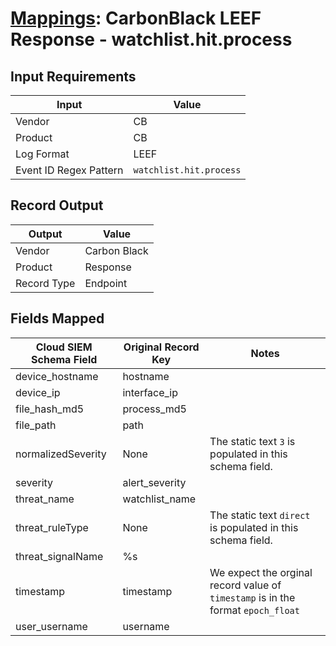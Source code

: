 # [Mappings](README.md): CarbonBlack LEEF Response - watchlist.hit.process

## Input Requirements

|Input|Value|
|-----|-----|
|Vendor|CB|
|Product|CB|
|Log Format|LEEF|
|Event ID Regex Pattern|`watchlist.hit.process`|

## Record Output

|Output|Value|
|------|-----|
|Vendor|Carbon Black|
|Product|Response|
|Record Type|Endpoint|

## Fields Mapped

|Cloud SIEM Schema Field|Original Record Key|Notes|
|-----------------------|-------------------|-----|
|device_hostname|hostname||
|device_ip|interface_ip||
|file_hash_md5|process_md5||
|file_path|path||
|normalizedSeverity|None|The static text `3` is populated in this schema field.|
|severity|alert_severity||
|threat_name|watchlist_name||
|threat_ruleType|None|The static text `direct` is populated in this schema field.|
|threat_signalName|%s||
|timestamp|timestamp|We expect the orginal record value of `timestamp` is in the format `epoch_float`|
|user_username|username||

